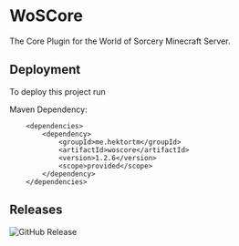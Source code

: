 
# WoSCore

The Core Plugin for the World of Sorcery Minecraft Server.



## Deployment

To deploy this project run


Maven Dependency:
```
    <dependencies>
        <dependency>
            <groupId>me.hektortm</groupId>
            <artifactId>woscore</artifactId>
            <version>1.2.6</version>
            <scope>provided</scope>
        </dependency>
    </dependencies>
```


## Releases

![GitHub Release](https://img.shields.io/github/v/release/hektortm/woscore)



